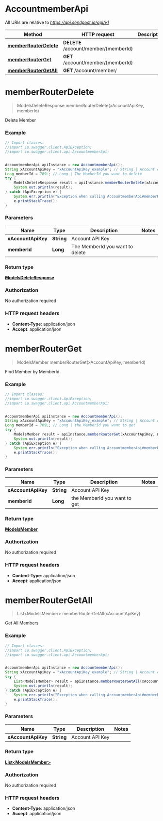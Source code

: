 # AccountmemberApi

All URIs are relative to *https://api.sendpost.io/api/v1*

Method | HTTP request | Description
------------- | ------------- | -------------
[**memberRouterDelete**](AccountmemberApi.md#memberRouterDelete) | **DELETE** /account/member/{memberId} | 
[**memberRouterGet**](AccountmemberApi.md#memberRouterGet) | **GET** /account/member/{memberId} | 
[**memberRouterGetAll**](AccountmemberApi.md#memberRouterGetAll) | **GET** /account/member/ | 


<a name="memberRouterDelete"></a>
# **memberRouterDelete**
> ModelsDeleteResponse memberRouterDelete(xAccountApiKey, memberId)



Delete Member

### Example
```java
// Import classes:
//import io.swagger.client.ApiException;
//import io.swagger.client.api.AccountmemberApi;


AccountmemberApi apiInstance = new AccountmemberApi();
String xAccountApiKey = "xAccountApiKey_example"; // String | Account API Key
Long memberId = 789L; // Long | The MemberId you want to delete
try {
    ModelsDeleteResponse result = apiInstance.memberRouterDelete(xAccountApiKey, memberId);
    System.out.println(result);
} catch (ApiException e) {
    System.err.println("Exception when calling AccountmemberApi#memberRouterDelete");
    e.printStackTrace();
}
```

### Parameters

Name | Type | Description  | Notes
------------- | ------------- | ------------- | -------------
 **xAccountApiKey** | **String**| Account API Key |
 **memberId** | **Long**| The MemberId you want to delete |

### Return type

[**ModelsDeleteResponse**](ModelsDeleteResponse.md)

### Authorization

No authorization required

### HTTP request headers

 - **Content-Type**: application/json
 - **Accept**: application/json

<a name="memberRouterGet"></a>
# **memberRouterGet**
> ModelsMember memberRouterGet(xAccountApiKey, memberId)



Find Member by MemberId

### Example
```java
// Import classes:
//import io.swagger.client.ApiException;
//import io.swagger.client.api.AccountmemberApi;


AccountmemberApi apiInstance = new AccountmemberApi();
String xAccountApiKey = "xAccountApiKey_example"; // String | Account API Key
Long memberId = 789L; // Long | the MemberId you want to get
try {
    ModelsMember result = apiInstance.memberRouterGet(xAccountApiKey, memberId);
    System.out.println(result);
} catch (ApiException e) {
    System.err.println("Exception when calling AccountmemberApi#memberRouterGet");
    e.printStackTrace();
}
```

### Parameters

Name | Type | Description  | Notes
------------- | ------------- | ------------- | -------------
 **xAccountApiKey** | **String**| Account API Key |
 **memberId** | **Long**| the MemberId you want to get |

### Return type

[**ModelsMember**](ModelsMember.md)

### Authorization

No authorization required

### HTTP request headers

 - **Content-Type**: application/json
 - **Accept**: application/json

<a name="memberRouterGetAll"></a>
# **memberRouterGetAll**
> List&lt;ModelsMember&gt; memberRouterGetAll(xAccountApiKey)



Get All Members

### Example
```java
// Import classes:
//import io.swagger.client.ApiException;
//import io.swagger.client.api.AccountmemberApi;


AccountmemberApi apiInstance = new AccountmemberApi();
String xAccountApiKey = "xAccountApiKey_example"; // String | Account API Key
try {
    List<ModelsMember> result = apiInstance.memberRouterGetAll(xAccountApiKey);
    System.out.println(result);
} catch (ApiException e) {
    System.err.println("Exception when calling AccountmemberApi#memberRouterGetAll");
    e.printStackTrace();
}
```

### Parameters

Name | Type | Description  | Notes
------------- | ------------- | ------------- | -------------
 **xAccountApiKey** | **String**| Account API Key |

### Return type

[**List&lt;ModelsMember&gt;**](ModelsMember.md)

### Authorization

No authorization required

### HTTP request headers

 - **Content-Type**: application/json
 - **Accept**: application/json

